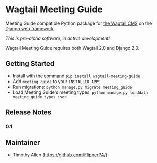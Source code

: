 # Wagtail Meeting Guide

Meeting Guide compatible Python package for [the Wagtail CMS](https://wagtail.io) on the [Django web framework](https://www.djangoproject.com).

*This is pre-alpha software, in active development!*

Wagtail Meeting Guide requires both Wagtail 2.0 and Django 2.0.

## Getting Started

* Install with the command `pip install wagtail-meeting-guide`
* Add `meeting_guide` to your `INSTALLED_APPS`.
* Run migrations: `python manage.py migrate meeting_guide`
* Load Meeting Guide's meeting types: `python manage.py loaddata meeting_guide_types.json`

## Release Notes

### 0.1

## Maintainer

* Timothy Allen (https://github.com/FlipperPA/)
